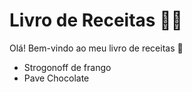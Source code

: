 # Livro de Receitas :man_cook:

Olá! Bem-vindo ao meu livro de receitas :wave:

- Strogonoff de frango
- Pave Chocolate

